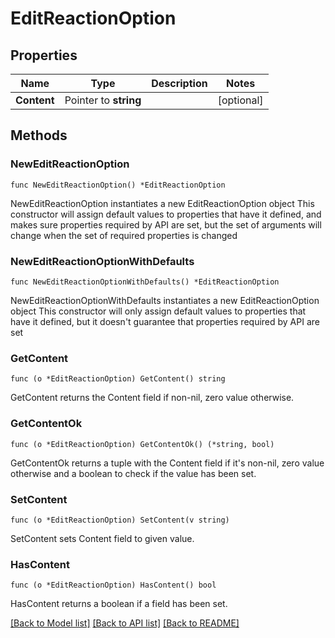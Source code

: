 # EditReactionOption

## Properties

Name | Type | Description | Notes
------------ | ------------- | ------------- | -------------
**Content** | Pointer to **string** |  | [optional] 

## Methods

### NewEditReactionOption

`func NewEditReactionOption() *EditReactionOption`

NewEditReactionOption instantiates a new EditReactionOption object
This constructor will assign default values to properties that have it defined,
and makes sure properties required by API are set, but the set of arguments
will change when the set of required properties is changed

### NewEditReactionOptionWithDefaults

`func NewEditReactionOptionWithDefaults() *EditReactionOption`

NewEditReactionOptionWithDefaults instantiates a new EditReactionOption object
This constructor will only assign default values to properties that have it defined,
but it doesn't guarantee that properties required by API are set

### GetContent

`func (o *EditReactionOption) GetContent() string`

GetContent returns the Content field if non-nil, zero value otherwise.

### GetContentOk

`func (o *EditReactionOption) GetContentOk() (*string, bool)`

GetContentOk returns a tuple with the Content field if it's non-nil, zero value otherwise
and a boolean to check if the value has been set.

### SetContent

`func (o *EditReactionOption) SetContent(v string)`

SetContent sets Content field to given value.

### HasContent

`func (o *EditReactionOption) HasContent() bool`

HasContent returns a boolean if a field has been set.


[[Back to Model list]](../README.md#documentation-for-models) [[Back to API list]](../README.md#documentation-for-api-endpoints) [[Back to README]](../README.md)


